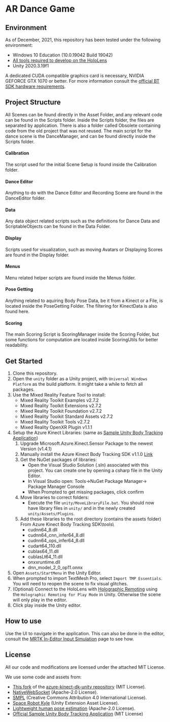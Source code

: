 # AR Dance Game
## Environment
As of December, 2021, this repository has been tested under the following environment:
- Windows 10 Education (10.0.19042 Build 19042)
- [All tools required to develop on the HoloLens](https://docs.microsoft.com/en-us/windows/mixed-reality/install-the-tools)
- Unity 2020.3.19f1

 A dedicated CUDA compatible graphics card is necessary, NVIDIA GEFORCE GTX 1070 or better. For more information consult the 
 [official BT SDK hardware requirements](https://docs.microsoft.com/en-us/azure/kinect-dk/system-requirements). 
 
## Project Structure
All Scenes can be found directly in the Asset Folder, and any relevant code can be found in the Scripts folder. Inside the Scripts folder, the files are separated by application. There is also a folder called Obsolete containing code from the old project that was not reused.
The main script for the dance scene is the DanceManager, and can be found directly inside the Scripts folder.
#### Calibration
The script used for the initial Scene Setup is found inside the Calibration folder.
#### Dance Editor
Anything to do with the Dance Editor and Recording Scene are found in the DanceEditor folder.
#### Data
Any data object related scripts such as the definitions for Dance Data and ScriptableObjects can be found in the Data Folder.
#### Display
Scripts used for visualization, such as moving Avatars or Displaying Scores are found in the Display folder.
#### Menus
Menu related helper scripts are found inside the Menus folder.
#### Pose Getting
Anything related to aquiring Body Pose Data, be it from a Kinect or a File, is located inside the PoseGetting Folder. The filtering for KinectData is also found here.
#### Scoring
The main Scoring Script is ScoringManager inside the Scoring Folder, but some functions for computation are located inside ScoringUtils for better readability.

## Get Started
1. Clone this repository.
2. Open the `unity` folder as a Unity project, with `Universal Windows Platform` as the build platform. It might take a while to fetch all packages.
3. Use the Mixed Reality Feature Tool to install:
    - Mixed Reality Toolkit Examples v2.7.2
    - Mixed Reality Toolkit Extensions v2.7.2
    - Mixed Reality Toolkit Foundation v2.7.2
    - Mixed Reality Toolkit Standard Assets v2.7.2
    - Mixed Reality Toolkit Tools v2.7.2
    - Mixed Reality OpenXR Plugin v1.1.1
5. Setup the Azure Kinect Libraries: (same as [Sample Unity Body Tracking Application](https://github.com/microsoft/Azure-Kinect-Samples/tree/master/body-tracking-samples/sample_unity_bodytracking))
    1. Upgrade Microsoft.Azure.Kinect.Sensor Package to the newest Version (v1.4.1)
    2. Manually install the Azure Kinect Body Tracking SDK v1.1.0 [Link](https://docs.microsoft.com/en-us/azure/kinect-dk/body-sdk-download)
    4. Get the NuGet packages of libraries:
        - Open the Visual Studio Solution (.sln) associated with this project. You can create one by opening a csharp file in the Unity Editor.
        - In Visual Studio open: Tools->NuGet Package Manager-> Package Manager Console
        - When Prompted to get missing packages, click confirm
    5. Move libraries to correct folders:
        - Execute the file `unity/MoveLibraryFile.bat`. You should now have library files in `unity/` and in the newly created `unity/Assets/Plugins`.
    6. Add these libraries to the root directory (contains the assets folder)
       From Azure Kinect Body Tracking SDK\tools\
        - cudnn64_8.dll
        - cudnn64_cnn_infer64_8.dll
        - cudnn64_ops_infer64_8.dll
        - cudart64_110.dll
        - cublas64_11.dll
        - cublasLt64_11.dll
        - onxxruntime.dll
        - dnn_model_2_0_op11.onnx
6. Open `Assets/StartMenu` in the Unity Editor.
7. When prompted to import TextMesh Pro, select `Import TMP Essentials`. You will need to reopen the scene to fix visual glitches.
8. (Optional) Connect to the HoloLens with [Holographic Remoting](https://microsoft.github.io/MixedRealityToolkit-Unity/Documentation/Tools/HolographicRemoting.html#connecting-to-the-hololens-with-wi-fi) using the `Holographic Remoting for Play Mode` in Unity.
Otherwise the scene will only play in the editor.
9. Click play inside the Unity editor.


## How to use
Use the UI to navigate in the application. This can also be done in the editor, consult the 
[MRTK In-Editor Input Simulation](https://microsoft.github.io/MixedRealityToolkit-Unity/Documentation/InputSimulation/InputSimulationService.html)
page to see how.


## License

All our code and modifications are licensed under the attached MIT License. 

We use some code and assets from:
- [This fork](https://github.com/Aviscii/azure-kinect-dk-unity) of the [azure-kinect-dk-unity repository](https://github.com/curiosity-inc/azure-kinect-dk-unity) (MIT License).
- [NativeWebSocket](https://github.com/endel/NativeWebSocket) (Apache-2.0 License). 
- [SMPL](https://smpl.is.tue.mpg.de/) (Creative Commons Attribution 4.0 International License). 
- [Space Robot Kyle](https://assetstore.unity.com/packages/3d/characters/robots/space-robot-kyle-4696) (Unity Extension Asset License). 
- [Lightweight human pose estimation](https://github.com/Daniil-Osokin/lightweight-human-pose-estimation-3d-demo.pytorch) (Apache-2.0 License). 
- [Official Sample Unity Body Tracking Application](https://github.com/microsoft/Azure-Kinect-Samples/tree/master/body-tracking-samples/sample_unity_bodytracking) (MIT License)

